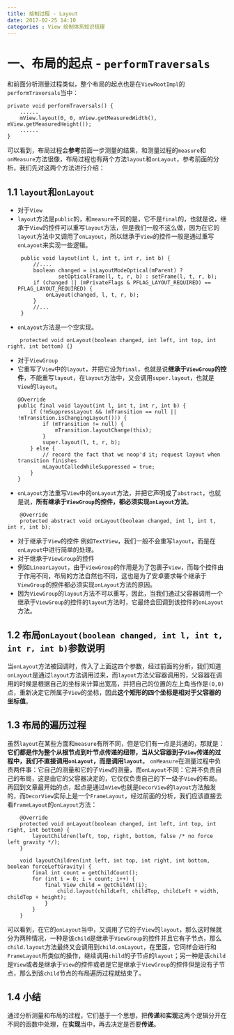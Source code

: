 ```yaml
---
title: 绘制过程 - Layout
date: 2017-02-25 14:10
categories : View 绘制体系知识梳理
---
```

# 一、布局的起点 - `performTraversals`
和前面分析测量过程类似，整个布局的起点也是在`ViewRootImpl`的`performTraversals`当中：
```
private void performTraversals() {
    ......
    mView.layout(0, 0, mView.getMeasuredWidth(), mView.getMeasuredHeight());
    ......
}
```
可以看到，布局过程会**参考**前面一步测量的结果，和测量过程的`measure`和`onMeasure`方法很像，布局过程也有两个方法`layout`和`onLayout`，参考前面的分析，我们先对这两个方法进行介绍：
## 1.1 `layout`和`onLayout`
- 对于`View`
 - `layout`方法是`public`的，和`measure`不同的是，它不是`final`的，也就是说，继承于`View`的控件可以重写`layout`方法，但是我们一般不这么做，因为在它的`layout`方法中又调用了`onLayout`，所以继承于`View`的控件一般是通过重写`onLayout`来实现一些逻辑。
   ```
    public void layout(int l, int t, int r, int b) {
        //....
        boolean changed = isLayoutModeOptical(mParent) ?
                setOpticalFrame(l, t, r, b) : setFrame(l, t, r, b);
        if (changed || (mPrivateFlags & PFLAG_LAYOUT_REQUIRED) == PFLAG_LAYOUT_REQUIRED) {
            onLayout(changed, l, t, r, b);
        }
        //...
    }
   ```
 - `onLayout`方法是一个空实现。
```
    protected void onLayout(boolean changed, int left, int top, int right, int bottom) {}
```
- 对于`ViewGroup`
 - 它重写了`View`中的`layout`，并把它设为`final`，也就是说**继承于`ViewGroup`的控件**，不能重写`layout`，在`layout`方法中，又会调用`super.layout`，也就是`View`的`layout`。
    ```
    @Override
    public final void layout(int l, int t, int r, int b) {
        if (!mSuppressLayout && (mTransition == null || !mTransition.isChangingLayout())) {
            if (mTransition != null) {
                mTransition.layoutChange(this);
            }
            super.layout(l, t, r, b);
        } else {
            // record the fact that we noop'd it; request layout when transition finishes
            mLayoutCalledWhileSuppressed = true;
        }
    }
    ```
 - `onLayout`方法重写`View`中的`onLayout`方法，并把它声明成了`abstract`，也就是说，**所有继承于`ViewGroup`的控件，都必须实现`onLayout`方法**。
```
    @Override
    protected abstract void onLayout(boolean changed, int l, int t, int r, int b);
```
- 对于继承于`View`的控件
 例如`TextView`，我们一般不会重写`layout`，而是在`onLayout`中进行简单的处理。
- 对于继承于`ViewGroup`的控件
 - 例如`LinearLayout`，由于`ViewGroup`的作用是为了包裹子`View`，而每个控件由于作用不同，布局的方法自然也不同，这也是为了安卓要求每个继承于`ViewGroup`的控件都必须实现`onLayout`方法的原因。
 - 因为`ViewGroup`的`layout`方法不可以重写，因此，当我们通过父容器调用一个继承于`ViewGroup`的控件的`layout`方法时，它最终会回调到该控件的`onLayout`方法。

## 1.2  布局`onLayout(boolean changed, int l, int t, int r, int b)`参数说明
当`onLayout`方法被回调时，传入了上面这四个参数，经过前面的分析，我们知道`onLayout`是通过`layout`方法调用过来，而`layout`方法父容器调用的，父容器在调用的时候是根据自己的坐标来计算出宽高，并把自己的位置的左上角当作是`(0,0)`点，重新决定它所属子`View`的坐标，因此**这个矩形的四个坐标是相对于父容器的坐标值**。
## 1.3 布局的遍历过程
虽然`layout`在某些方面和`measure`有所不同，但是它们有一点是共通的，那就是：**它们都是作为整个从根节点到叶节点传递的纽带，当从父容器到子`View`传递的过程中，我们不直接调用`onLayout`，而是调用`layout`**。
`onMeasure`在测量过程中负责两件事：它自己的测量和它的子`View`的测量，而`onLayout`不同：它并不负责自己的布局，这是由它的父容器决定的，它仅仅负责自己的下一级子`View`的布局。
再回到文章最开始的点，起点是通过`mView`也就是`DecorView`的`layout`方法触发的，而`DecorView`实际上是一个`FrameLayout`，经过前面的分析，我们应该直接去看`FrameLayout`的`onLayout`方法：
```
    @Override
    protected void onLayout(boolean changed, int left, int top, int right, int bottom) {
        layoutChildren(left, top, right, bottom, false /* no force left gravity */);
    }

    void layoutChildren(int left, int top, int right, int bottom, boolean forceLeftGravity) {
        final int count = getChildCount();
        for (int i = 0; i < count; i++) {
            final View child = getChildAt(i);
                child.layout(childLeft, childTop, childLeft + width, childTop + height);
            }
        }
    }
```
可以看到，在它的`onLayout`当中，又调用了它的子`View`的`layout`，那么这时候就分为两种情况，一种是该`child`是继承于`ViewGroup`的控件并且它有子节点，那么`child.layout`方法最终又会调用到`child.onLayout`，在里面，它同样会进行和`FrameLayout`所类似的操作，继续调用`child`的子节点的`layout`；另一种是该`child`是`View`或者是继承于`View`的控件或者是它是继承于`ViewGroup`的控件但是没有子节点，那么到该`child`节点的布局遍历过程就结束了。
## 1.4 小结
通过分析测量和布局的过程，它们基于一个思想，把**传递**和**实现**这两个逻辑分开在不同的函数中处理，在**实现**当中，再去决定是否要**传递**。
